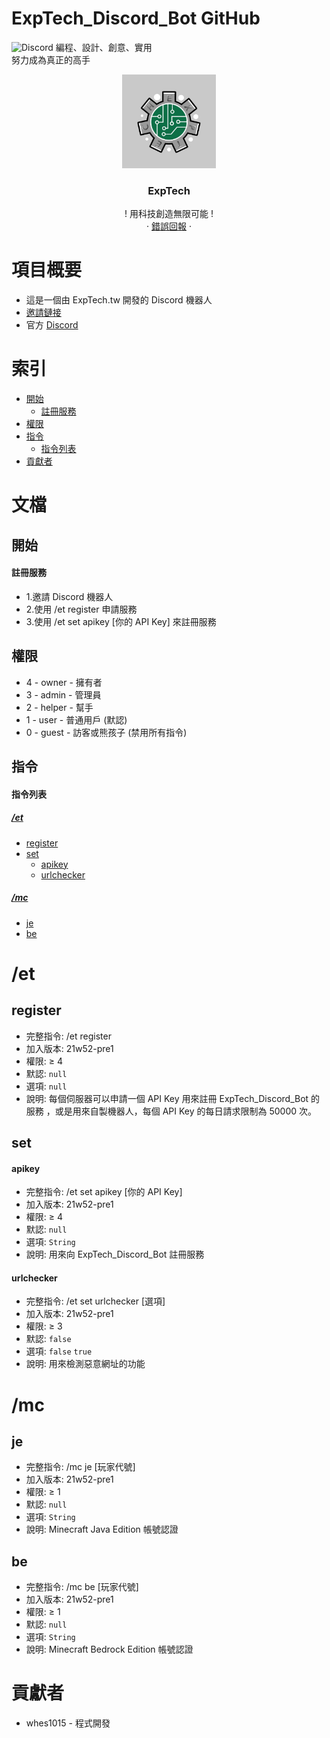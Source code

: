 # ExpTech_Discord_Bot GitHub
<img alt="Discord" src="https://img.shields.io/discord/857181425908318218">
編程、設計、創意、實用
<br>
努力成為真正的高手
<br />
<p align="center">
  <a href="https://github.com/ExpTech-tw/Example/">
    <img src="image/ExpTech.png" alt="ExpTech" width="150" height="150">
  </a>
  <h3 align="center">ExpTech</h3>
  <p align="center">
    ! 用科技創造無限可能 !
    <br />
    ·
    <a href="https://github.com/ExpTech-tw/Example/issues">錯誤回報</a>
    ·
  </p>
</p>

# 項目概要
* 這是一個由 ExpTech.tw 開發的 Discord 機器人
* [邀請鏈接]( https://reurl.cc/Xloo6D)
* 官方 [Discord](https://discord.gg/rkPu3msUf3)

# 索引
- [開始](#開始)
  - [註冊服務](#註冊服務)
- [權限](#權限)
- [指令](#指令)
  - [指令列表](#指令列表)
- [貢獻者](#貢獻者)

# 文檔
## 開始
#### 註冊服務
* 1.邀請 Discord 機器人
* 2.使用 /et register 申請服務
* 3.使用 /et set apikey [你的 API Key] 來註冊服務

## 權限
- 4 - owner - 擁有者
- 3 - admin - 管理員
- 2 - helper - 幫手
- 1 - user - 普通用戶 (默認)
- 0 - guest - 訪客或熊孩子 (禁用所有指令)

## 指令
#### 指令列表
##### [/et](#et)
- [register](#register)
- [set](#set)
  - [apikey](#apikey)
  - [urlchecker](#urlchecker)
##### [/mc](#mc)
- [je](#je)
- [be](#be)

# /et
## register 
- 完整指令: /et register 
- 加入版本: 21w52-pre1
- 權限: ≥ 4
- 默認: ```null```
- 選項: ```null```
- 說明: 每個伺服器可以申請一個 API Key 用來註冊 ExpTech_Discord_Bot 的服務
，或是用來自製機器人，每個 API Key 的每日請求限制為 50000 次。

## set
#### apikey
- 完整指令: /et set apikey [你的 API Key]
- 加入版本: 21w52-pre1
- 權限: ≥ 4
- 默認: ```null```
- 選項: ```String```
- 說明: 用來向 ExpTech_Discord_Bot 註冊服務

#### urlchecker
- 完整指令: /et set urlchecker [選項]
- 加入版本: 21w52-pre1
- 權限: ≥ 3
- 默認: ```false```
- 選項: ```false``` ```true```
- 說明: 用來檢測惡意網址的功能

# /mc
## je
- 完整指令: /mc je [玩家代號]
- 加入版本: 21w52-pre1
- 權限: ≥ 1
- 默認: ```null```
- 選項: ```String```
- 說明: Minecraft Java Edition 帳號認證

## be
- 完整指令: /mc be [玩家代號]
- 加入版本: 21w52-pre1
- 權限: ≥ 1
- 默認: ```null```
- 選項: ```String```
- 說明: Minecraft Bedrock Edition 帳號認證

# 貢獻者
* whes1015 - 程式開發
